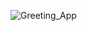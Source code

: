 ![Greeting_App](https://user-images.githubusercontent.com/114981861/232670603-91330e9d-e458-4ac1-bb14-dee6559b9f42.png)
